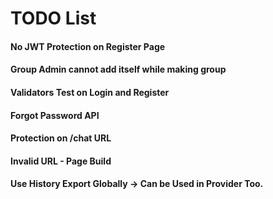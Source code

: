 # TODO List

#### No JWT Protection on Register Page
#### Group Admin cannot add itself while making group
#### Validators Test on Login and Register
#### Forgot Password API
#### Protection on /chat URL 
#### Invalid URL - Page Build
#### Use History Export Globally -> Can be Used in Provider Too.
